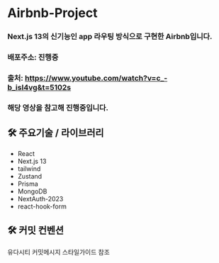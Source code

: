 # Airbnb-Project

### **Next.js 13의 신기능인 app 라우팅 방식으로 구현한 Airbnb입니다.**

### **배포주소: 진행중**

### 출처: https://www.youtube.com/watch?v=c_-b_isI4vg&t=5102s

### 해당 영상을 참고해 진행중입니다.

## 🛠️ 주요기술 / 라이브러리

- React
- Next.js 13
- tailwind
- Zustand
- Prisma
- MongoDB
- NextAuth-2023
- react-hook-form

## 🛠️ 커밋 컨벤션

유다시티 커밋메시지 스타일가이드 참조
